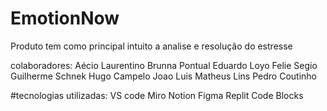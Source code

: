 # EmotionNow
Produto tem como principal intuito a analise e resolução do estresse


colaboradores:
Aécio Laurentino
Brunna Pontual
Eduardo Loyo
Felie Segio
Guilherme Schnek
Hugo Campelo
Joao Luis
Matheus Lins
Pedro Coutinho

#tecnologias utilizadas:
VS code
Miro
Notion
Figma
Replit
Code Blocks



